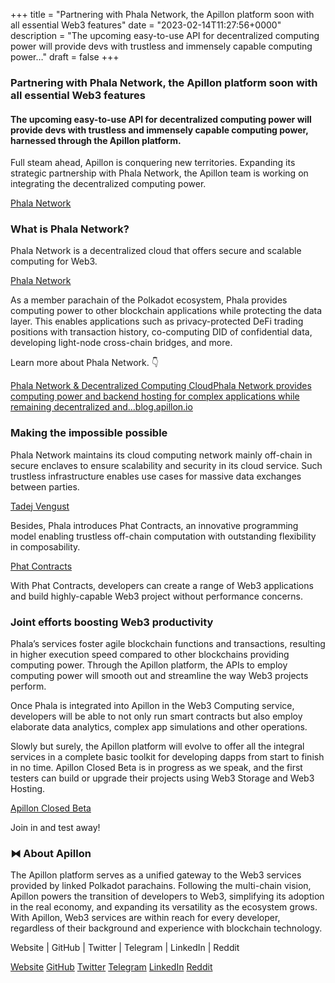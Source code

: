 +++
title = "Partnering with Phala Network, the Apillon platform soon with all essential Web3 features"
date = "2023-02-14T11:27:56+0000"
description = "The upcoming easy-to-use API for decentralized computing power will provide devs with trustless and immensely capable computing power…"
draft = false
+++

### Partnering with Phala Network, the Apillon platform soon with all essential Web3 features


#### The upcoming easy-to-use API for decentralized computing power will provide devs with trustless and immensely capable computing power, harnessed through the Apillon platform.


Full steam ahead, Apillon is conquering new territories. Expanding its strategic partnership with Phala Network, the Apillon team is working on integrating the decentralized computing power.

[Phala Network](https://www.phala.network/)

### What is Phala Network?


Phala Network is a decentralized cloud that offers secure and scalable computing for Web3.

[Phala Network](https://www.phala.network/en/)

As a member parachain of the Polkadot ecosystem, Phala provides computing power to other blockchain applications while protecting the data layer. This enables applications such as privacy-protected DeFi trading positions with transaction history, co-computing DID of confidential data, developing light-node cross-chain bridges, and more.


Learn more about Phala Network. 👇

[Phala Network & Decentralized Computing CloudPhala Network provides computing power and backend hosting for complex applications while remaining decentralized and…blog.apillon.io](https://blog.apillon.io/phala-network-decentralized-computing-cloud-ae42969ee156)

### Making the impossible possible


Phala Network maintains its cloud computing network mainly off-chain in secure enclaves to ensure scalability and security in its cloud service. Such trustless infrastructure enables use cases for massive data exchanges between parties.

[Tadej Vengust](https://www.linkedin.com/in/tadej-vengust)

Besides, Phala introduces Phat Contracts, an innovative programming model enabling trustless off-chain computation with outstanding flexibility in composability.

[Phat Contracts](https://wiki.phala.network/en-us/general/phala-network/products/#fat-contract)

With Phat Contracts, developers can create a range of Web3 applications and build highly-capable Web3 project without performance concerns.


### Joint efforts boosting Web3 productivity


Phala’s services foster agile blockchain functions and transactions, resulting in higher execution speed compared to other blockchains providing computing power. Through the Apillon platform, the APIs to employ computing power will smooth out and streamline the way Web3 projects perform.


Once Phala is integrated into Apillon in the Web3 Computing service, developers will be able to not only run smart contracts but also employ elaborate data analytics, complex app simulations and other operations.


Slowly but surely, the Apillon platform will evolve to offer all the integral services in a complete basic toolkit for developing dapps from start to finish in no time. Apillon Closed Beta is in progress as we speak, and the first testers can build or upgrade their projects using Web3 Storage and Web3 Hosting.

[Apillon Closed Beta](https://blog.apillon.io/apillon-launches-an-invitation-only-closed-beta-of-the-web3-development-platform-a075c38273a3)

Join in and test away!


### ⧓ About Apillon


The Apillon platform serves as a unified gateway to the Web3 services provided by linked Polkadot parachains. Following the multi-chain vision, Apillon powers the transition of developers to Web3, simplifying its adoption in the real economy, and expanding its versatility as the ecosystem grows. With Apillon, Web3 services are within reach for every developer, regardless of their background and experience with blockchain technology.


Website | GitHub | Twitter | Telegram | LinkedIn | Reddit

[Website](https://apillon.io/)
[GitHub](https://github.com/Apillon-web3)
[Twitter](https://twitter.com/apillon)
[Telegram](https://t.me/Apillon)
[LinkedIn](https://www.linkedin.com/company/apillon/)
[Reddit](https://www.reddit.com/r/apillon/)